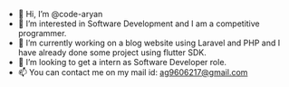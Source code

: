 - 👋 Hi, I’m @code-aryan
- 👀 I’m interested in Software Development and I am a competitive programmer.
- 🌱 I’m currently working on a blog website using Laravel and PHP and I have already done some project using flutter SDK.
- 💞️ I’m looking to get a intern as Software Developer role.
- 📫 You can contact me on my mail id: ag9606217@gmail.com


